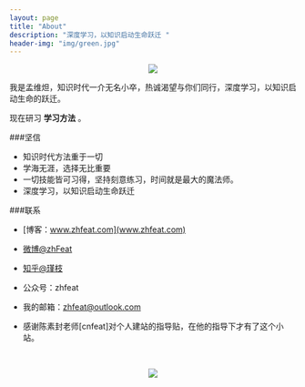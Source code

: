 ```yaml
---
layout: page
title: "About"
description: "深度学习，以知识启动生命跃迁 "
header-img: "img/green.jpg"
---
```



<center>
    <p><img src="http://7xlfkx.com1.z0.glb.clouddn.com/white2.jpg" align="center"></p>
</center>

我是孟维炟，知识时代一介无名小卒，热诚渴望与你们同行，深度学习，以知识启动生命的跃迁。

现在研习 **学习方法** 。

###坚信


- 知识时代方法重于一切
- 学海无涯，选择无比重要
- 一切技能皆可习得，坚持刻意练习，时间就是最大的魔法师。
- 深度学习，以知识启动生命跃迁


###联系

- [博客：www.zhfeat.com](www.zhfeat.com)

- [微博@zhFeat](https://weibo.com/6382285915)

- [知乎@瑾枝](http://www.zhihu.com/people/zhfeat)

- 公众号：zhfeat

- 我的邮箱：zhfeat@outlook.com


- 感谢陈素封老师[cnfeat]对个人建站的指导贴，在他的指导下才有了这个小站。
<center>
    <p><img src="http://i173.photobucket.com/albums/w63/cnfeat/2015-08-29-2_zpsqj7po8eo.png" align="center"></p>
</center>






